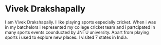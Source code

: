 # Vivek Drakshapally
I am Vivek Drakshapally. I like playing sports especially cricket. When i was in my batchelors i represented my college cricket team and i partcipated in many sports events counducted by JNTU university. Apart from playing sports i used to explore new places. I visited 7 states in India. 
 